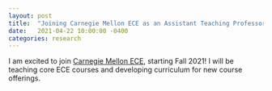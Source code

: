 ```yaml
---
layout: post
title:  "Joining Carnegie Mellon ECE as an Assistant Teaching Professor!"
date:   2021-04-22 10:00:00 -0400
categories: research
---
```


I am excited to join [Carnegie Mellon ECE](https://www.ece.cmu.edu/index.html), starting Fall 2021!
I will be teaching core ECE courses and developing curriculum for new course offerings.